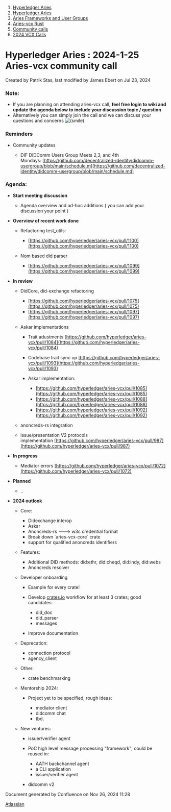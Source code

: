 1. [Hyperledger Aries](index.html)
2. [Hyperledger Aries](Hyperledger-Aries_18481154.html)
3. [Aries Frameworks and User Groups](Aries-Frameworks-and-User-Groups_18481290.html)
4. [Aries-vcx Rust](Aries-vcx-Rust_18499431.html)
5. [Community calls](Community-calls_18499459.html)
6. [2024 VCX Calls](2024-VCX-Calls_18519103.html)

# Hyperledger Aries : 2024-1-25 Aries-vcx community call

Created by Patrik Stas, last modified by James Ebert on Jul 23, 2024

### **Note:**

- If you are planning on attending aries-vcx call, **feel free login to wiki and update the agenda below to include your discussion topic / question**
- Alternatively you can simply join the call and we can discuss your questions and concerns ![(smile)](images/icons/emoticons/smile.png)

### **Reminders**

- Community updates
  
  - DIF DIDComm Users Group Meets 2,3, and 4th Mondays: [https://github.com/decentralized-identity/didcomm-usergroup/blob/main/schedule.m](https://github.com/decentralized-identity/didcomm-usergroup/blob/main/schedule.md)

### **Agenda:**

- **Start meeting discussion**
  
  - Agenda overview and ad-hoc additions ( you can add your discussion your point )
- **Overview of recent work done**
  
  - Refactoring test\_utils:
    
    - [https://github.com/hyperledger/aries-vcx/pull/1100](https://github.com/hyperledger/aries-vcx/pull/1100)
  - Nom based did parser
    
    - [https://github.com/hyperledger/aries-vcx/pull/1099](https://github.com/hyperledger/aries-vcx/pull/1099)
- **In review**
  
  - DidCore, did-exchange refactoring
    
    - [https://github.com/hyperledger/aries-vcx/pull/1075](https://github.com/hyperledger/aries-vcx/pull/1075)
    - [https://github.com/hyperledger/aries-vcx/pull/1097](https://github.com/hyperledger/aries-vcx/pull/1097)
  - Askar implementations
    
    - Trait adustments [https://github.com/hyperledger/aries-vcx/pull/1084](https://github.com/hyperledger/aries-vcx/pull/1084)
    - Codebase trait sync up [https://github.com/hyperledger/aries-vcx/pull/1093](https://github.com/hyperledger/aries-vcx/pull/1093)
    - Askar implementation:
      
      - [https://github.com/hyperledger/aries-vcx/pull/1085](https://github.com/hyperledger/aries-vcx/pull/1085)
      - [https://github.com/hyperledger/aries-vcx/pull/1088](https://github.com/hyperledger/aries-vcx/pull/1088)
      - [https://github.com/hyperledger/aries-vcx/pull/1092](https://github.com/hyperledger/aries-vcx/pull/1092)
  - anoncreds-rs integration
  - issue/presentation V2 protocols implementation [https://github.com/hyperledger/aries-vcx/pull/987](https://github.com/hyperledger/aries-vcx/pull/987)
- **In progress**
  
  - Mediator errors [https://github.com/hyperledger/aries-vcx/pull/1072](https://github.com/hyperledger/aries-vcx/pull/1072)
- **Planned**
  
  - ..
- **2024 outlook**
  
  - Core:
    
    - Didexchange interop
    - Askar
    - Anoncreds-rs ---&gt; w3c credential format
    - Break down \`aries-vcx-core\` crate
    - support for qualified anoncreds identifiers
  - Features:
    
    - Additional DID methods: did:ethr, did:cheqd, did:indy, did:webs
    - Anoncreds resolver
  - Developer onboarding
    
    - Example for every crate!
    - Develop [crates.io](http://crates.io/) workflow for at least 3 crates; good candidates:
      
      - did\_doc
      - did\_parser
      - messages
    - Improve documentation
  - Deprecation:
    
    - connection protocol
    - agency\_client
  - Other:
    
    - crate benchmarking
  - Mentorship 2024:
    
    - Project yet to be specified, rough ideas:
      
      - mediator client
      - didcomm chat
      - tbd.
  - New ventures:
    
    - issuer/verifier agent
    - PoC high level message processing "framework"; could be reused in:
      
      - AATH backchannel agent
      - a CLI application
      - issuer/verifier agent
    - didcomm v2

Document generated by Confluence on Nov 26, 2024 11:28

[Atlassian](http://www.atlassian.com/)
